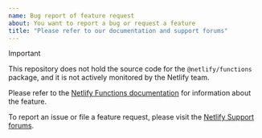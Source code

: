 ```yaml
---
name: Bug report of feature request
about: You want to report a bug or request a feature
title: "Please refer to our documentation and support forums"
---
```


> [!IMPORTANT]  
> This repository does not hold the source code for the `@netlify/functions` package, and it is not actively monitored by the Netlify team.
>
> Please refer to the [Netlify Functions documentation](https://docs.netlify.com/functions/overview/) for information about the feature.
>
> To report an issue or file a feature request, please visit the [Netlify Support forums](https://answers.netlify.com/).

